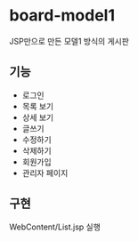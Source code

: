 # board-model1

JSP만으로 만든 모델1 방식의 게시판



## 기능

- 로그인
- 목록 보기
- 상세 보기
- 글쓰기
- 수정하기
- 삭제하기
- 회원가입
- 관리자 페이지

## 구현

WebContent/List.jsp 실행
